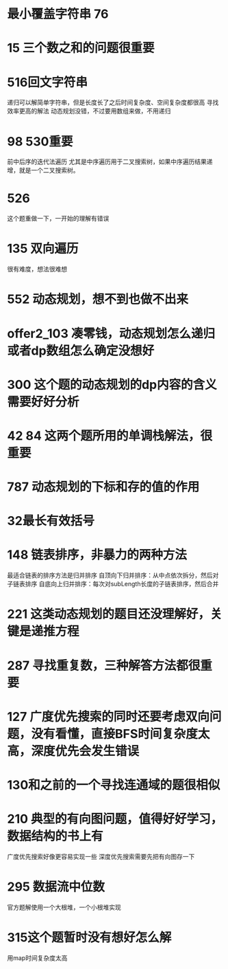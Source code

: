# 最小覆盖字符串 76
# 15 三个数之和的问题很重要
# 516回文字符串
递归可以解简单字符串，但是长度长了之后时间复杂度、空间复杂度都很高
寻找效率更高的解法
动态规划没错，不过要用数组来做，不用递归
# 98 530重要
前中后序的迭代法遍历
尤其是中序遍历用于二叉搜索树，如果中序遍历结果递增，就是一个二叉搜索树。
# 526 
这个题重做一下，一开始的理解有错误
# 135 双向遍历
很有难度，想法很难想
# 552 动态规划，想不到也做不出来
# offer2_103 凑零钱，动态规划怎么递归或者dp数组怎么确定没想好
# 300 这个题的动态规划的dp内容的含义需要好好分析

# 42 84 这两个题所用的单调栈解法，很重要
# 787 动态规划的下标和存的值的作用
# 32最长有效括号
# 148 链表排序，非暴力的两种方法
最适合链表的排序方法是归并排序
自顶向下归并排序：从中点依次拆分，然后对子链表排序
自底向上归并排序：每次对subLength长度的子链表排序，然后合并
# 221 这类动态规划的题目还没理解好，关键是递推方程
# 287 寻找重复数，三种解答方法都很重要
# 127 广度优先搜索的同时还要考虑双向问题，没有看懂，直接BFS时间复杂度太高，深度优先会发生错误
# 130和之前的一个寻找连通域的题很相似
# 210 典型的有向图问题，值得好好学习，数据结构的书上有
广度优先搜索好像更容易实现一些
深度优先搜索需要先把有向图存一下
# 295 数据流中位数
官方题解使用一个大根堆，一个小根堆实现
# 315这个题暂时没有想好怎么解
用map时间复杂度太高